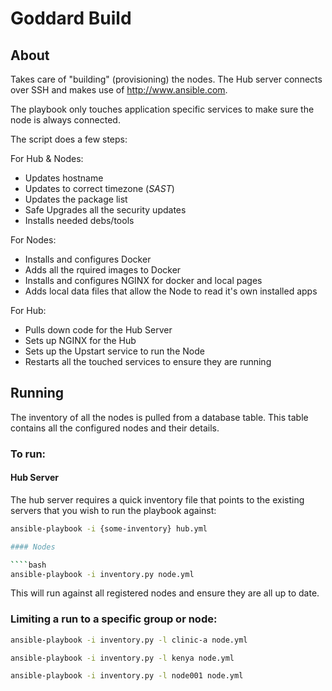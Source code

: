 # Goddard Build

## About

Takes care of "building" (provisioning) the nodes. The Hub server connects over SSH and makes use of http://www.ansible.com.

The playbook only touches application specific services to make sure the node is always connected.

The script does a few steps:

For Hub & Nodes:

* Updates hostname
* Updates to correct timezone (*SAST*)
* Updates the package list
* Safe Upgrades all the security updates
* Installs needed debs/tools

For Nodes: 

* Installs and configures Docker
* Adds all the rquired images to Docker
* Installs and configures NGINX for docker and local pages
* Adds local data files that allow the Node to read it's own installed apps

For Hub:

* Pulls down code for the Hub Server
* Sets up NGINX for the Hub
* Sets up the Upstart service to run the Node
* Restarts all the touched services to ensure they are running

## Running

The inventory of all the nodes is pulled from a database table. This table contains all the configured nodes and their details.

### To run:

#### Hub Server

The hub server requires a quick inventory file that points to the existing servers that you wish to run the playbook against:

````bash
ansible-playbook -i {some-inventory} hub.yml

#### Nodes

````bash
ansible-playbook -i inventory.py node.yml
````

This will run against all registered nodes and ensure they are all up to date.

### Limiting a run to a specific group or node:

````bash
ansible-playbook -i inventory.py -l clinic-a node.yml
````

````bash
ansible-playbook -i inventory.py -l kenya node.yml
````

````bash
ansible-playbook -i inventory.py -l node001 node.yml
````